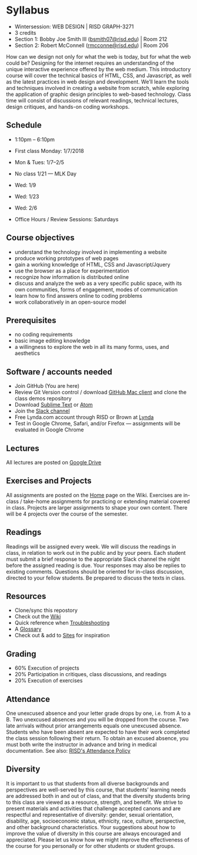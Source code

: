 # Syllabus

* Wintersession: WEB DESIGN | RISD GRAPH-3271
* 3 credits
* Section 1: Bobby Joe Smith III (bsmith07@risd.edu) | Room 212
* Section 2: Robert McConnell (rmcconne@risd.edu) | Room 206

How can we design not only for what the web is today, but for what the web could be? Designing for the internet requires an understanding of the unique interactive experience offered by the web medium. This introductory course will cover the technical basics of HTML, CSS, and Javascript, as well as the latest practices in web design and development. We’ll learn the tools and techniques involved in creating a website from scratch, while exploring the application of graphic design principles to web-based technology. Class time will consist of discussions of relevant readings, technical lectures, design critiques, and hands-on coding workshops.

## Schedule
* 1:10pm – 6:10pm
* First class Monday: 1/7/2018
* Mon & Tues: 1/7–2/5
* No class 1/21 — MLK Day
* Wed: 1/9
* Wed: 1/23
* Wed: 2/6

* Office Hours / Review Sessions: Saturdays

## Course objectives
* understand the technology involved in implementing a website
* produce working prototypes of web pages
* gain a working knowledge of HTML, CSS and Javascript/Jquery
* use the browser as a place for experimentation
* recognize how information is distributed online
* discuss and analyze the web as a very specific public space, with its own communities, forms of engagement, modes of communication
* learn how to find answers online to coding problems
* work collaboratively in an open-source model

## Prerequisites
* no coding requirements
* basic image editing knowledge
* a willingness to explore the web in all its many forms, uses, and aesthetics

## Software / accounts needed
* Join GitHub (You are here)
* Review Git Version control / download [GitHub Mac client](https://desktop.github.com/) and clone the class demos repository
* Download [Sublime Text](https://www.sublimetext.com/3) or [Atom](https://atom.io/)
* Join the [Slack channel](https://join.slack.com/t/risd-web-ws-2019/shared_invite/enQtNTE3OTYyMjkwMDIxLThkOWRkM2E2NmFmOTU3N2MzODIzZTIxY2RjMDgwY2MzYjgzZWU5MGJlNjhjOTc5YjJhOTBkMTFkOTY3Yjg4YWE)
* Free Lynda.com account through RISD or Brown at [Lynda](https://www.lynda.com/)
* Test in Google Chrome, Safari, and/or Firefox — assignments will be evaluated in Google Chrome

## Lectures
All lectures are posted on [Google Drive](https://drive.google.com/open?id=1SVGWB1XqdwU2XeqQ_BCESHxIwk2UjiJL)

## Exercises and Projects
All assignments are posted on the [Home](https://github.com/risdesignet/wd-winter19/wiki) page on the Wiki. Exercises are in-class / take-home assignments for practicing or extending material covered in class. Projects are larger assignments to shape your own content. There will be 4 projects over the course of the semester.

## Readings
Readings will be assigned every week. We will discuss the readings in class, in relation to work out in the public and by your peers. Each student must submit a brief response to the appropriate Slack channel the night before the assigned reading is due. Your responses may also be replies to existing comments. Questions should be oriented for in-class discussion, directed to your fellow students. Be prepared to discuss the texts in class.

## Resources
* Clone/sync this repostory
* Check out the [Wiki](https://github.com/risdesignet/wd-winter19/wiki/Resources)
* Quick reference when [Troubleshooting](https://github.com/risdesignet/wd-winter19/wiki/Common-Errors)
* A [Glossary](https://github.com/risdesignet/wd-winter19/wiki/Glossary)
* Check out & add to [Sites](https://github.com/risdesignet/wd-winter19/wiki/Sites) for inspiration

## Grading
* 60% Execution of projects
* 20% Participation in critiques, class discussions, and readings
* 20% Execution of exercises

## Attendance
One unexcused absence and your letter grade drops by one, i.e. from A to a B. Two unexcused absences and you will be dropped from the course. Two late arrivals without prior arrangements equals one unexcused absence. Students who have been absent are expected to have their work completed the class session following their return. To obtain an excused absence, you must both write the instructor in advance and bring in medical documentation. See also: [RISD's Attendance Policy](http://policies.risd.edu/academic/class-attendance/)

## Diversity
It is important to us that students from all diverse backgrounds and perspectives are well-served by this course, that students’ learning needs are addressed both in and out of class, and that the diversity students bring to this class are viewed as a resource, strength, and benefit. We strive to present materials and activities that challenge accepted canons and are respectful and representative of diversity: gender, sexual orientation, disability, age, socioeconomic status, ethnicity, race, culture, perspective, and other background characteristics. Your suggestions about how to improve the value of diversity in this course are always encouraged and appreciated. Please let us know how we might improve the effectiveness of the course for you personally or for other students or student groups.
